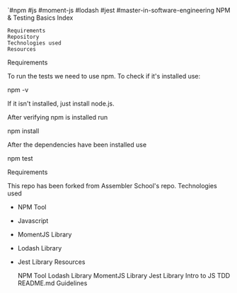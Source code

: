 `#npm #js #moment-js #lodash #jest #master-in-software-engineering
NPM & Testing Basics
Index

    Requirements
    Repository
    Technologies used
    Resources

Requirements

To run the tests we need to use npm. To check if it's installed use:

npm -v

If it isn't installed, just install node.js.

After verifying npm is installed run

npm install

After the dependencies have been installed use

npm test

Requirements

This repo has been forked from Assembler School's repo.
Technologies used

* NPM Tool

* Javascript

* MomentJS Library

* Lodash Library

* Jest Library
Resources

    NPM Tool
    Lodash Library
    MomentJS Library
    Jest Library
    Intro to JS TDD
    README.md Guidelines

